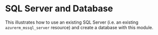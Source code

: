 # SQL Server and Database

This illustrates how to use an existing SQL Server (i.e. an existing ``azurerm_mssql_server`` resource) and create a database with this module.
